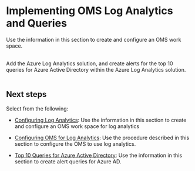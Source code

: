 # Implementing OMS Log Analytics and Queries
Use the information in this section to create and configure an OMS work space. 
<br />
<br />

Add the Azure Log Analytics solution, and create alerts for the top 10 queries for Azure Active Directory within the Azure Log Analytics solution. 
<br />
<br />

## Next steps
Select from the following:
- [Configuring Log Analytics](3.4.1-Configuring-Log-Analytics.md):  Use the information in this section to create and configure an OMS work space for log analytics
	
- [Configuring OMS for Log Analytics](3.4.2-Configuring-OMS-for-Log-Analytics.md):  Use the procedure described in this section to configure the OMS to use log analytics.
- [Top 10 Queries for Azure Active Directory](3.4.3-Top-10-Queries-for-Azure-Active-Directory.md):  Use the information in this section to create alert queries for Azure AD.
